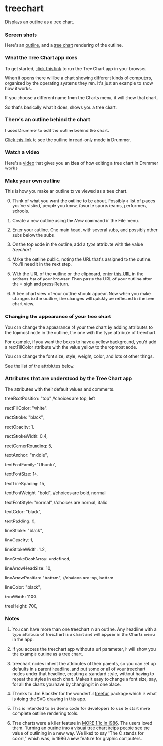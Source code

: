 # treechart

Displays an outline as a tree chart. 

### Screen shots

Here's an <a href="http://scripting.com/images/2022/01/18/outline.png">outline</a>, and a <a href="http://scripting.com/images/2022/01/18/treechart.png">tree chart</a> rendering of the outline. 

### What the Tree Chart app does

To get started, <a href="http://treechart.scripting.com/?url=http://drummer.scripting.com/cluelessnewbie/treechartDemo.opml">click this link</a> to run the Tree Chart app in your browser. 

When it opens there will be a chart showing different kinds of computers, organized by the operating systems they run. It's just an example to show how it works.  

If you choose a different name from the Charts menu, it will show that chart. 

So that's basically what it does, shows you a tree chart.

### There's an outline behind the chart

I used Drummer to edit the outline behind the chart. 

<a href="http://drummer.scripting.com/?url=http://drummer.scripting.com/cluelessnewbie/treechartDemo.opml">Click this link</a> to see the outline in read-only mode in Drummer.

### Watch a video

Here's a <a href="https://www.youtube.com/watch?v=-5DAQwL_eNE">video</a> that gives you an idea of how editing a tree chart in Drummer works. 

### Make your own outline

This is how you make an outline to ve viewed as a tree chart.

0. Think of what you want the outline to be about. Possibly a list of places you've visited, people you know, favorite sports teams, performers, schools. 

1. Create a new outline using the <i>New</i> command in the File menu. 

3. Enter your outline. One main head, with several subs, and possibly other subs below the subs. 

4. On the top node in the outline, add a <i>type</i> attribute with the value <i>treechart</i>

2. Make the outline public, noting the URL that's assigned to the outline. You'll need it in the next step.

4. With the URL of the outline on the clipboard, enter <a href="http://treechart.scripting.com/?url=">this URL</a> in the address bar of your browser. Then paste the URL of your outline after the = sigh and press Return. 

5. A tree chart view of your outline should appear. Now when you make changes to the outline, the changes will quickly be reflected in the tree chart view. 

### Changing the appearance of your tree chart

You can change the appearance of your tree chart by adding attributes to the topmost node in the outline, the one with the type attribute of treechart. 

For example, if you want the boxes to have a yellow background, you'd add a rectFillColor attribute with the value yellow to the topmost node. 

You can change the font size, style, weight, color, and lots of other things. 

See the list of the attrbiutes below. 

### Attributes that are understood by the Tree Chart app

The attributes with their default values and comments. 

treeRootPosition: "top" //choices are top, left



rectFillColor: "white",

rectStroke: "black",

rectOpacity: 1,

rectStrokeWidth: 0.4,

rectCornerRounding: 5,



textAnchor: "middle",

textFontFamily: "Ubuntu",

textFontSize: 14,

textLineSpacing: 15,

textFontWeight: "bold", //choices are bold, normal

textFontStyle: "normal", //choices are normal, italic

textColor: "black",

textPadding: 0,



lineStroke: "black",

lineOpacity: 1,

lineStrokeWidth: 1.2,

lineStrokeDashArray: undefined,

lineArrowHeadSize: 10,

lineArrowPosition: "bottom", //choices are top, bottom

lineColor: "black",



treeWidth: 1100,

treeHeight: 700,

### Notes

1. You can have more than one treechart in an outline. Any headline with a type attribute of treechart is a chart and will appear in the Charts menu in the app.

2. If you access the treechart app without a url parameter, it will show you the example outline as a tree chart. 

2. treechart nodes inherit the attributes of their parents, so you can set up defaults in a parent headline, and put some or all of your treechart nodes under that headline, creating a standard style, without having to repeat the styles in each chart. Makes it easy to change a font size, say, for all the charts you have by changing it in one place. 

3. Thanks to Jim Blackler for the wonderful <a href="https://github.com/jimblackler/treefun">treefun</a> package which is what is doing the SVG drawing in this app. 

4. This is intended to be demo code for developers to use to start more complete outline rendering tools. 

5. Tree charts were a killer feature in <a href="http://static.userland.com/misc/outliners/images/more11c/treeChart.gif">MORE 1.1c in 1986</a>. The users loved them. Turning an outline into a visual tree chart helps people see the value of outlining in a new way. We liked to say "The C stands for color!," which was, in 1986 a new feature for graphic computers. 

